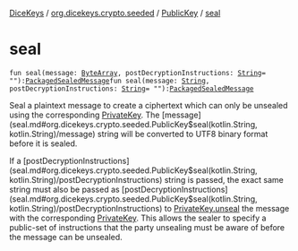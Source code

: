 [DiceKeys](../../index.md) / [org.dicekeys.crypto.seeded](../index.md) / [PublicKey](index.md) / [seal](./seal.md)

# seal

`fun seal(message: `[`ByteArray`](https://kotlinlang.org/api/latest/jvm/stdlib/kotlin/-byte-array/index.html)`, postDecryptionInstructions: `[`String`](https://kotlinlang.org/api/latest/jvm/stdlib/kotlin/-string/index.html)` = ""): `[`PackagedSealedMessage`](../-packaged-sealed-message/index.md)`fun seal(message: `[`String`](https://kotlinlang.org/api/latest/jvm/stdlib/kotlin/-string/index.html)`, postDecryptionInstructions: `[`String`](https://kotlinlang.org/api/latest/jvm/stdlib/kotlin/-string/index.html)` = ""): `[`PackagedSealedMessage`](../-packaged-sealed-message/index.md)

Seal a plaintext message to create a ciphertext which can only be unsealed
using the corresponding [PrivateKey](../-private-key/index.md). The [message](seal.md#org.dicekeys.crypto.seeded.PublicKey$seal(kotlin.String, kotlin.String)/message) string will be converted
to UTF8 binary format before it is sealed.

If a [postDecryptionInstructions](seal.md#org.dicekeys.crypto.seeded.PublicKey$seal(kotlin.String, kotlin.String)/postDecryptionInstructions) string is passed,
the exact same string must also be passed as [postDecryptionInstructions](seal.md#org.dicekeys.crypto.seeded.PublicKey$seal(kotlin.String, kotlin.String)/postDecryptionInstructions)
to [PrivateKey.unseal](../-private-key/unseal.md) the message with the corresponding [PrivateKey](../-private-key/index.md).
This allows the sealer to specify a public-set of instructions that the party
unsealing must be aware of before the message can be unsealed.


